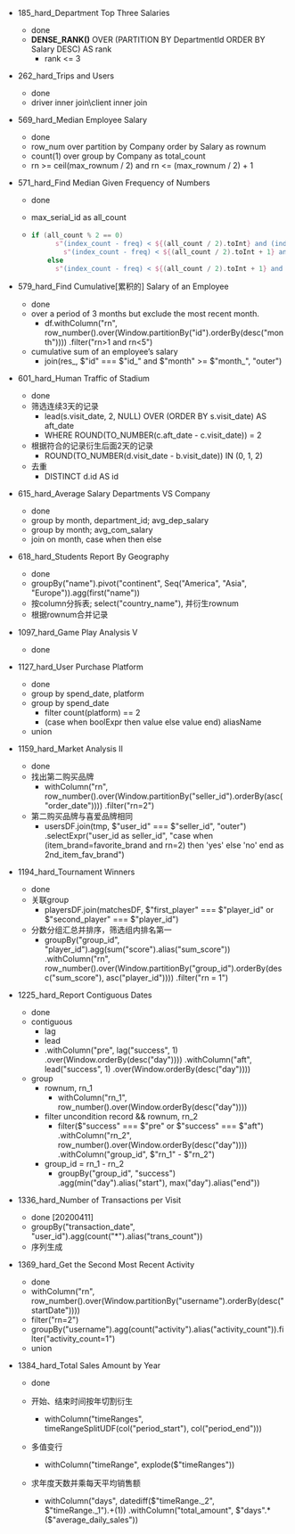 - 185_hard_Department Top Three Salaries
  
  - done
  - **DENSE_RANK()** OVER (PARTITION BY DepartmentId ORDER BY Salary DESC) AS rank
    - rank <= 3
  
- 262_hard_Trips and Users
  
  - done
  - driver inner join\client inner join
  
- 569_hard_Median Employee Salary

  - done
  - row_num over partition by Company order by Salary as rownum
  - count(1) over group by Company as total_count
  - rn >= ceil(max_rownum / 2) and rn <= (max_rownum / 2) + 1

- 571_hard_Find Median Given Frequency of Numbers

  - done

  - max_serial_id as all_count

  - ```scala
    if (all_count % 2 == 0)
          s"(index_count - freq) < ${(all_count / 2).toInt} and (index_count) >= ${(all_count / 2).toInt} or " +
            s"(index_count - freq) < ${(all_count / 2).toInt + 1} and (index_count) >= ${(all_count / 2).toInt + 1}"
        else
          s"(index_count - freq) < ${(all_count / 2).toInt + 1} and (index_count) >= ${(all_count / 2).toInt + 1}"
    ```

- 579_hard_Find Cumulative[累积的] Salary of an Employee

  - done
  - over a period of 3 months but exclude the most recent month.
    - df.withColumn("rn", row_number().over(Window.partitionBy("id").orderBy(desc("month"))))
            .filter("rn>1 and rn<5")
  - cumulative sum of an employee’s salary 
    - join(res_, $"id" === $"id_" and $"month" >= $"month_", "outer")

- 601_hard_Human Traffic of Stadium
  
  - done
  - 筛选连续3天的记录
    - lead(s.visit_date, 2, NULL) OVER (ORDER BY s.visit_date) AS aft_date
    - WHERE ROUND(TO_NUMBER(c.aft_date - c.visit_date)) = 2
  - 根据符合的记录衍生后面2天的记录
    - ROUND(TO_NUMBER(d.visit_date - b.visit_date)) IN (0, 1, 2)
  - 去重
    - DISTINCT d.id AS id
  
- 615_hard_Average Salary Departments VS Company

  - done
  - group by month, department_id; avg_dep_salary
  - group by month; avg_com_salary
  - join on month, case when then else

- 618_hard_Students Report By Geography

  - done
  - groupBy("name").pivot("continent", Seq("America", "Asia", "Europe")).agg(first("name"))
  - 按column分拆表; select("country_name"), 并衍生rownum
  - 根据rownum合并记录

- 1097_hard_Game Play Analysis V

  - done

- 1127_hard_User Purchase Platform

  - done
  - group by spend_date, platform
  - group by spend_date
    - filter count(platform) == 2
    - (case when boolExpr then value else value end) aliasName
  - union

- 1159_hard_Market Analysis II

  - done
  - 找出第二购买品牌
    - withColumn("rn",      row_number().over(Window.partitionBy("seller_id").orderBy(asc("order_date"))))
            .filter("rn=2")
  - 第二购买品牌与喜爱品牌相同
    - usersDF.join(tmp, $"user_id" === $"seller_id", "outer")
            .selectExpr("user_id as seller_id", "case when (item_brand=favorite_brand and rn=2) then 'yes' else 'no' end as 2nd_item_fav_brand")

- 1194_hard_Tournament Winners

  - done
  - 关联group
    - playersDF.join(matchesDF, $"first_player" === $"player_id" or $"second_player" === $"player_id")
  - 分数分组汇总并排序，筛选组内排名第一
    - groupBy("group_id", "player_id").agg(sum("score").alias("sum_score"))
            .withColumn("rn", row_number().over(Window.partitionBy("group_id").orderBy(desc("sum_score"), asc("player_id"))))
            .filter("rn = 1")

- 1225_hard_Report Contiguous Dates

  - done
  - contiguous
    - lag
    - lead
    - .withColumn("pre", lag("success", 1)
              .over(Window.orderBy(desc("day"))))
            .withColumn("aft", lead("success", 1)
              .over(Window.orderBy(desc("day"))))
  - group
    - rownum, rn_1
      - withColumn("rn_1", row_number().over(Window.orderBy(desc("day"))))
    - filter uncondition record && rownum, rn_2
      - filter($"success" === $"pre" or $"success" === $"aft")
              .withColumn("rn_2", row_number().over(Window.orderBy(desc("day"))))
              .withColumn("group_id", $"rn_1" - $"rn_2")
    - group_id = rn_1 - rn_2
      - groupBy("group_id", "success")
              .agg(min("day").alias("start"), max("day").alias("end"))

- 1336_hard_Number of Transactions per Visit

  - done [20200411]
  - groupBy("transaction_date", "user_id").agg(count("*").alias("trans_count"))
  - 序列生成

- 1369_hard_Get the Second Most Recent Activity

  - done
  - withColumn("rn", row_number().over(Window.partitionBy("username").orderBy(desc("startDate"))))
  - filter("rn=2")
  - groupBy("username").agg(count("activity").alias("activity_count")).filter("activity_count=1")
  - union

- 1384_hard_Total Sales Amount by Year

  - done

  - 开始、结束时间按年切割衍生

    - withColumn("timeRanges", timeRangeSplitUDF(col("period_start"), col("period_end")))

  - 多值变行

    - withColumn("timeRange", explode($"timeRanges"))

  - 求年度天数并乘每天平均销售额

    - withColumn("days", datediff($"timeRange._2", $"timeRange._1").+(1))
            .withColumn("total_amount", $"days".*($"average_daily_sales"))

    

